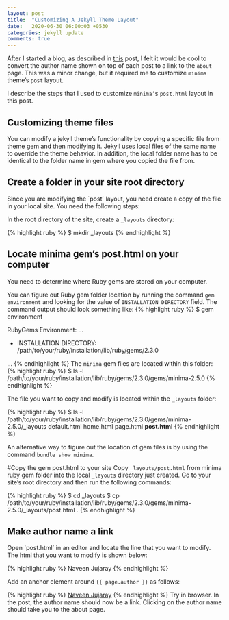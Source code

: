 ```yaml
---
layout: post
title:  "Customizing A Jekyll Theme Layout"
date:   2020-06-30 06:00:03 +0530
categories: jekyll update
comments: true
---
```

After I started a blog, as described in [this][this] post, I felt it would be cool to convert the author name shown on top of each post to a link to the `about` page. This was a minor change, but it required me to customize `minima` theme’s `post` layout.

I describe the steps that I used to customize `minima’`s `post.html` layout in this post.
<h2>Customizing theme files</h2>

You can modify a jekyll theme’s functionality by copying a specific file from theme gem and then modifying it. Jekyll uses local files of the same name to override the theme behavior. In addition, the local folder name has to be identical to the folder name in gem where you copied the file from.

<h2>Create a folder in your site root directory</h2>
Since you are modifying the `post` layout, you need create a copy of the file in your local site. You need the following steps:

In the root directory of the site, create a `_layouts` directory:

{% highlight ruby %}
$ mkdir _layouts
{% endhighlight %}

<h2>Locate minima gem’s post.html on your computer</h2>
You need to determine where Ruby gems are stored on your computer.

You can figure out Ruby gem folder location by running the command `gem environment` and looking for the value of `INSTALLATION DIRECTORY` field. The command output should look something like:
{% highlight ruby %}
$ gem environment

RubyGems Environment:
  ...

  - INSTALLATION DIRECTORY: /path/to/your/ruby/installation/lib/ruby/gems/2.3.0

  ...
{% endhighlight %}
The `minima` gem files are located within this folder:
{% highlight ruby %}
$ ls -l /path/to/your/ruby/installation/lib/ruby/gems/2.3.0/gems/minima-2.5.0
{% endhighlight %}

The file you want to copy and modify is located within the `_layouts` folder:

{% highlight ruby %}
$ ls -l /path/to/your/ruby/installation/lib/ruby/gems/2.3.0/gems/minima-2.5.0/_layouts
default.html
home.html
page.html
<b>post.html</b>
{% endhighlight %}

An alternative way to figure out the location of gem files is by using the command `bundle show minima`.

#Copy the gem post.html to your site
Copy `_layouts/post.html` from minima ruby gem folder into the local `_layouts` directory just created. Go to your site’s root directory and then run the following commands:

{% highlight ruby %}
$ cd _layouts
$ cp /path/to/your/ruby/installation/lib/ruby/gems/2.3.0/gems/minima-2.5.0/_layouts/post.html .
{% endhighlight %}

<h2>Make author name a link</h2>
Open `post.html` in an editor and locate the line that you want to modify. The html that you want to modify is shown below:

{% highlight ruby %}
<span itemprop="author" itemscope itemtype="http://schema.org/Person"><span class="p-author h-card" itemprop="name">Naveen Jujaray</span></span>
{% endhighlight %}

Add an anchor element around `{{ page.author }}` as follows:

{% highlight ruby %}
<span itemprop="author" itemscope itemtype="http://schema.org/Person"><span class="p-author h-card" itemprop="name"><a href="/about.html">Naveen Jujaray</a></span></span>
{% endhighlight %}
Try in browser. In the post, the author name should now be a link. Clicking on the author name should take you to the about page.

[this]: https://njblog.onrender.com/jekyll/update/2020/06/29/Build-A-Blog-Using-Jekyll.html